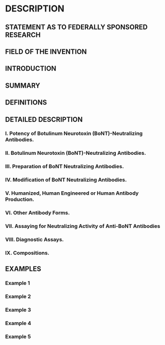 # DESCRIPTION

## STATEMENT AS TO FEDERALLY SPONSORED RESEARCH

## FIELD OF THE INVENTION

## INTRODUCTION

## SUMMARY

## DEFINITIONS

## DETAILED DESCRIPTION

### I. Potency of Botulinum Neurotoxin (BoNT)-Neutralizing Antibodies.

### II. Botulinum Neurotoxin (BoNT)-Neutralizing Antibodies.

### III. Preparation of BoNT Neutralizing Antibodies.

### IV. Modification of BoNT Neutralizing Antibodies.

### V. Humanized, Human Engineered or Human Antibody Production.

### VI. Other Antibody Forms.

### VII. Assaying for Neutralizing Activity of Anti-BoNT Antibodies

### VIII. Diagnostic Assays.

### IX. Compositions.

## EXAMPLES

### Example 1

### Example 2

### Example 3

### Example 4

### Example 5

